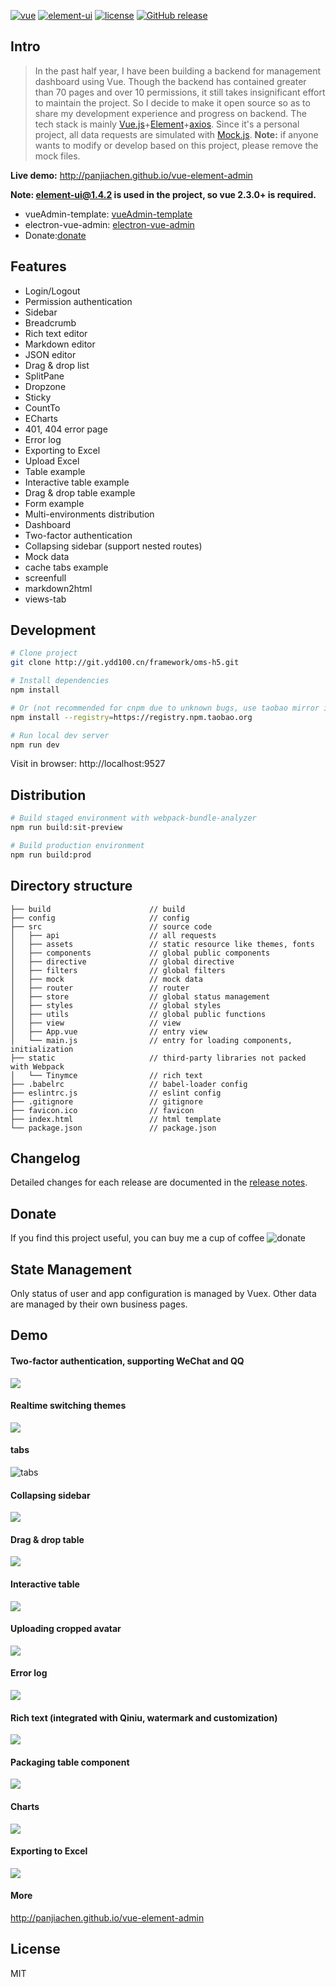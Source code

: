 [![vue](https://img.shields.io/badge/vue-2.4.2-brightgreen.svg)](https://github.com/vuejs/vue)
[![element-ui](https://img.shields.io/badge/element--ui-1.4.2-brightgreen.svg)](https://github.com/ElemeFE/element)
[![license](https://img.shields.io/github/license/mashape/apistatus.svg)](http://git.ydd100.cn/framework/oms-h5/blob/master/LICENSE)
[![GitHub release](https://img.shields.io/github/release/PanJiaChen/vue-element-admin.svg)]()

## Intro

> In the past half year, I have been building a backend for management dashboard using Vue. Though the backend has contained greater than 70 pages and over 10 permissions, it still takes insignificant effort to maintain the project. So I decide to make it open source so as to share my development experience and progress on backend. The tech stack is mainly [Vue.js](https://github.com/vuejs/vue)+[Element](https://github.com/ElemeFE/element)+[axios](https://github.com/mzabriskie/axios). Since it's a personal project, all data requests are simulated with [Mock.js](https://github.com/nuysoft/Mock). **Note:** if anyone wants to modify or develop based on this project, please remove the mock files.

**Live demo:** http://panjiachen.github.io/vue-element-admin

**Note: element-ui@1.4.2 is used in the project, so vue 2.3.0+ is required.**

 - vueAdmin-template: [vueAdmin-template](https://github.com/PanJiaChen/vueAdmin-template)  
 - electron-vue-admin: [electron-vue-admin](https://github.com/PanJiaChen/electron-vue-admin)
 - Donate:[donate](http://git.ydd100.cn/framework/oms-h5/blob/master/README-en.md#donate)

## Features

- Login/Logout
- Permission authentication
- Sidebar
- Breadcrumb
- Rich text editor
- Markdown editor
- JSON editor
- Drag & drop list
- SplitPane
- Dropzone
- Sticky
- CountTo
- ECharts
- 401, 404 error page
- Error log
- Exporting to Excel
- Upload Excel
- Table example
- Interactive table example
- Drag & drop table example
- Form example
- Multi-environments distribution
- Dashboard
- Two-factor authentication
- Collapsing sidebar (support nested routes)
- Mock data
- cache tabs example
- screenfull
- markdown2html
- views-tab

## Development

```bash
# Clone project
git clone http://git.ydd100.cn/framework/oms-h5.git

# Install dependencies
npm install

# Or (not recommended for cnpm due to unknown bugs, use taobao mirror instead)
npm install --registry=https://registry.npm.taobao.org

# Run local dev server
npm run dev
```

Visit in browser: http://localhost:9527

## Distribution

```bash
# Build staged environment with webpack-bundle-analyzer
npm run build:sit-preview

# Build production environment
npm run build:prod
```

## Directory structure

```
├── build                      // build 
├── config                     // config
├── src                        // source code
│   ├── api                    // all requests
│   ├── assets                 // static resource like themes, fonts
│   ├── components             // global public components
│   ├── directive              // global directive
│   ├── filters                // global filters
│   ├── mock                   // mock data
│   ├── router                 // router
│   ├── store                  // global status management
│   ├── styles                 // global styles
│   ├── utils                  // global public functions
│   ├── view                   // view
│   ├── App.vue                // entry view
│   └── main.js                // entry for loading components, initialization
├── static                     // third-party libraries not packed with Webpack
│   └── Tinymce                // rich text
├── .babelrc                   // babel-loader config
├── eslintrc.js                // eslint config
├── .gitignore                 // gitignore
├── favicon.ico                // favicon
├── index.html                 // html template
└── package.json               // package.json
```

## Changelog
Detailed changes for each release are documented in the [release notes](http://git.ydd100.cn/framework/oms-h5/releases).

## Donate
If you find this project useful, you can buy me a cup of coffee
![donate](https://panjiachen.github.io/donate/donation.png)

## State Management

Only status of user and app configuration is managed by Vuex. Other data are managed by their own business pages.

## Demo

#### Two-factor authentication, supporting WeChat and QQ

![](http://git.ydd100.cn/framework/oms-h5/blob/master/gifs/2login.gif)

#### Realtime switching themes

![](http://git.ydd100.cn/framework/oms-h5/blob/master/gifs/theme.gif)

#### tabs

![tabs](http://git.ydd100.cn/framework/oms-h5/blob/master/gifs/tabs.gif)<br />

#### Collapsing sidebar

![](http://git.ydd100.cn/framework/oms-h5/blob/master/gifs/leftmenu.gif)

#### Drag & drop table

![](http://git.ydd100.cn/framework/oms-h5/blob/master/gifs/order.gif)

#### Interactive table

![](http://git.ydd100.cn/framework/oms-h5/blob/master/gifs/dynamictable.gif)

#### Uploading cropped avatar

![](http://git.ydd100.cn/framework/oms-h5/blob/master/gifs/uploadAvatar.gif)

#### Error log

![](http://git.ydd100.cn/framework/oms-h5/blob/master/gifs/errorlog.gif)

#### Rich text (integrated with Qiniu, watermark and customization)

![](http://git.ydd100.cn/framework/oms-h5/blob/master/gifs/editor.gif)

#### Packaging table component

![](http://git.ydd100.cn/framework/oms-h5/blob/master/gifs/table.gif)

#### Charts

![](http://git.ydd100.cn/framework/oms-h5/blob/master/gifs/echarts.gif)

#### Exporting to Excel

![](http://git.ydd100.cn/framework/oms-h5/blob/master/gifs/excel.png)

#### More

http://panjiachen.github.io/vue-element-admin

## License

MIT
